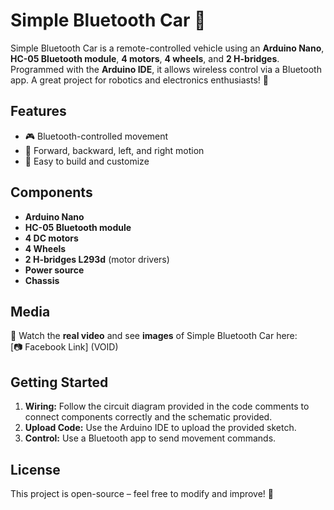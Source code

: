 # Simple Bluetooth Car 🚗

Simple Bluetooth Car is a remote-controlled vehicle using an **Arduino Nano**, **HC-05 Bluetooth module**, **4 motors**, **4 wheels**, and **2 H-bridges**. Programmed with the **Arduino IDE**, it allows wireless control via a Bluetooth app. A great project for robotics and electronics enthusiasts! 🚀

## Features
- 🎮 Bluetooth-controlled movement
- 🔄 Forward, backward, left, and right motion
- 🔧 Easy to build and customize

## Components
- **Arduino Nano**
- **HC-05 Bluetooth module**
- **4 DC motors**
- **4 Wheels**
- **2 H-bridges L293d** (motor drivers)
- **Power source**
- **Chassis**

## Media
🎥 Watch the **real video** and see **images** of Simple Bluetooth Car here:  
[📷 Facebook Link] (VOID)

## Getting Started
1. **Wiring:** Follow the circuit diagram provided in the code comments to connect components correctly and the schematic provided.
2. **Upload Code:** Use the Arduino IDE to upload the provided sketch.
3. **Control:** Use a Bluetooth app to send movement commands.

## License
This project is open-source – feel free to modify and improve! 🎉
